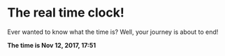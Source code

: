 # The real time clock!

Ever wanted to know what the time is? Well, your journey is about to end!

**The time is Nov 12, 2017, 17:51**